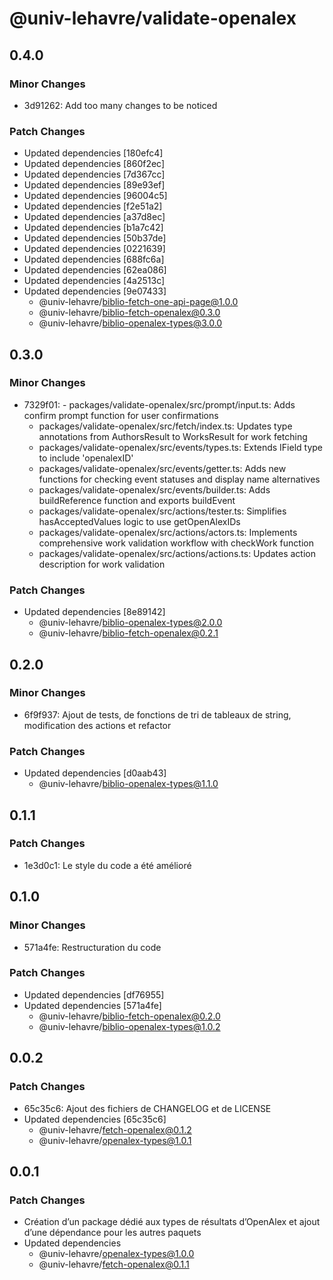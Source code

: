 # @univ-lehavre/validate-openalex

## 0.4.0

### Minor Changes

- 3d91262: Add too many changes to be noticed

### Patch Changes

- Updated dependencies [180efc4]
- Updated dependencies [860f2ec]
- Updated dependencies [7d367cc]
- Updated dependencies [89e93ef]
- Updated dependencies [96004c5]
- Updated dependencies [f2e51a2]
- Updated dependencies [a37d8ec]
- Updated dependencies [b1a7c42]
- Updated dependencies [50b37de]
- Updated dependencies [0221639]
- Updated dependencies [688fc6a]
- Updated dependencies [62ea086]
- Updated dependencies [4a2513c]
- Updated dependencies [9e07433]
  - @univ-lehavre/biblio-fetch-one-api-page@1.0.0
  - @univ-lehavre/biblio-fetch-openalex@0.3.0
  - @univ-lehavre/biblio-openalex-types@3.0.0

## 0.3.0

### Minor Changes

- 7329f01: - packages/validate-openalex/src/prompt/input.ts: Adds confirm prompt function for user confirmations
  - packages/validate-openalex/src/fetch/index.ts: Updates type annotations from AuthorsResult to WorksResult for work fetching
  - packages/validate-openalex/src/events/types.ts: Extends IField type to include 'openalexID'
  - packages/validate-openalex/src/events/getter.ts: Adds new functions for checking event statuses and display name alternatives
  - packages/validate-openalex/src/events/builder.ts: Adds buildReference function and exports buildEvent
  - packages/validate-openalex/src/actions/tester.ts: Simplifies hasAcceptedValues logic to use getOpenAlexIDs
  - packages/validate-openalex/src/actions/actors.ts: Implements comprehensive work validation workflow with checkWork function
  - packages/validate-openalex/src/actions/actions.ts: Updates action description for work validation

### Patch Changes

- Updated dependencies [8e89142]
  - @univ-lehavre/biblio-openalex-types@2.0.0
  - @univ-lehavre/biblio-fetch-openalex@0.2.1

## 0.2.0

### Minor Changes

- 6f9f937: Ajout de tests, de fonctions de tri de tableaux de string, modification des actions et refactor

### Patch Changes

- Updated dependencies [d0aab43]
  - @univ-lehavre/biblio-openalex-types@1.1.0

## 0.1.1

### Patch Changes

- 1e3d0c1: Le style du code a été amélioré

## 0.1.0

### Minor Changes

- 571a4fe: Restructuration du code

### Patch Changes

- Updated dependencies [df76955]
- Updated dependencies [571a4fe]
  - @univ-lehavre/biblio-fetch-openalex@0.2.0
  - @univ-lehavre/biblio-openalex-types@1.0.2

## 0.0.2

### Patch Changes

- 65c35c6: Ajout des fichiers de CHANGELOG et de LICENSE
- Updated dependencies [65c35c6]
  - @univ-lehavre/fetch-openalex@0.1.2
  - @univ-lehavre/openalex-types@1.0.1

## 0.0.1

### Patch Changes

- Création d’un package dédié aux types de résultats d’OpenAlex et ajout d’une dépendance pour les autres paquets
- Updated dependencies
  - @univ-lehavre/openalex-types@1.0.0
  - @univ-lehavre/fetch-openalex@0.1.1
